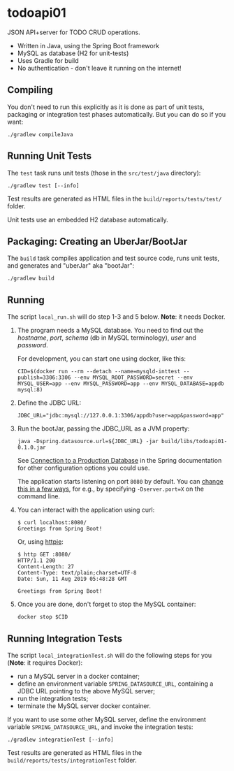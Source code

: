 # todoapi01

JSON API+server for TODO CRUD operations.

- Written in Java, using the Spring Boot framework
- MySQL as database (H2 for unit-tests)
- Uses Gradle for build
- No authentication - don't leave it running on the internet!

## Compiling

You don't need to run this explicitly as it is done as part of unit tests, packaging or integration test phases automatically.  But you can do so if you want:

    ./gradlew compileJava

## Running Unit Tests

The `test` task runs unit tests (those in the `src/test/java` directory):

    ./gradlew test [--info]
    
Test results are generated as HTML files in the `build/reports/tests/test/` folder.

Unit tests use an embedded H2 database automatically.

## Packaging: Creating an UberJar/BootJar

The `build` task compiles application and test source code, runs unit tests, and generates and "uberJar" aka "bootJar":

    ./gradlew build
 
## Running

The script `local_run.sh` will do step 1-3 and 5 below. **Note**: it needs Docker.

  1. The program needs a MySQL database.  You need to find out the *hostname*, *port*, *schema* (db in MySQL terminology), *user* and *password*.
  
     For development, you can start one using docker, like this:

     `CID=$(docker run --rm --detach --name=mysqld-inttest --publish=3306:3306 --env MYSQL_ROOT_PASSWORD=secret --env MYSQL_USER=app --env MYSQL_PASSWORD=app --env MYSQL_DATABASE=appdb mysql:8)`

  2. Define the JDBC URL:
  
     `JDBC_URL="jdbc:mysql://127.0.0.1:3306/appdb?user=app&password=app"`

  3. Run the bootJar, passing the JDBC_URL as a JVM property:

     `java -Dspring.datasource.url=${JDBC_URL} -jar build/libs/todoapi01-0.1.0.jar`

     See [Connection to a Production Database](https://docs.spring.io/spring-boot/docs/2.1.7.RELEASE/reference/html/boot-features-sql.html#boot-features-connect-to-production-database) in the Spring documentation for other configuration options you could use.

     The application starts listening on port `8080` by default.  You can [change this in a few ways](https://docs.spring.io/spring-boot/docs/2.1.7.RELEASE/reference/html/howto-embedded-web-servers.html#howto-change-the-http-port), for e.g., by specifying `-Dserver.port=X` on the command line.

  4. You can interact with the application using curl:
  
     ```
     $ curl localhost:8080/
     Greetings from Spring Boot!
     ```

     Or, using [httpie](https://httpie.org/):
     
     ```
     $ http GET :8080/
     HTTP/1.1 200
     Content-Length: 27
     Content-Type: text/plain;charset=UTF-8
     Date: Sun, 11 Aug 2019 05:48:28 GMT
     
     Greetings from Spring Boot!      
     ```

  5. Once you are done, don't forget to stop the MySQL container:

     `docker stop $CID`

## Running Integration Tests

The script `local_integrationTest.sh` will do the following steps for you (**Note**: it requires Docker):
 
 - run a MySQL server in a docker container;
 - define an environment variable `SPRING_DATASOURCE_URL`, containing a JDBC URL pointing to the above MySQL server;
 - run the integration tests;
 - terminate the MySQL server docker container.

If you want to use some other MySQL server, define the environment variable `SPRING_DATASOURCE_URL`, and invoke the integration tests:

    ./gradlew integrationTest [--info]

Test results are generated as HTML files in the `build/reports/tests/integrationTest` folder.

